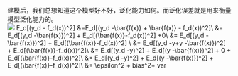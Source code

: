 建模后，我们总想知道这个模型好不好，泛化能力如何。而泛化误差就是用来衡量模型泛化能力的。  
![](https://pic4.zhimg.com/80/v2-286539c808d9a429e69fd59fe33a16dd_720w.jpg?source=1940ef5c)
E_d[(y_d - f_d(x))^2] &=E_d[(y_d -\bar{f(x)} + \bar{f(x)} - f_d(x))^2]\\ 
	&= E_d[(y_d -\bar{f(x)})^2] +  E_d[(\bar{f(x)}-f_d(x))^2] +0\\
	&= E_d[(y_d -\bar{f(x)})^2] +  E_d[(\bar{f(x)}-f_d(x))^2] \\
	&= E_d[(y_d -y+y -\bar{f(x)})^2] + E_d[(\bar{f(x)}-f_d(x))^2]\\
	&= E_d[(y_d -y)^2] + E_d[(y -\bar{f(x)})^2] + 0 + E_d[(\bar{f(x)}-f_d(x))^2]\\
	&= E_d[(y_d -y)^2] + E_d[(y -\bar{f(x)})^2]  + E_d[(\bar{f(x)}-f_d(x))^2]\\
	&= \epsilon^2 + bias^2+ var
